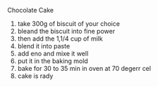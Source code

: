 Chocolate Cake
1. take 300g of biscuit of your choice
2. bleand the biscuit into fine power
3. then add the 1,1/4 cup of milk 
4. blend it into paste
5. add eno and mixe it well
6. put it in the baking mold 
7. bake for 30 to 35 min in oven at 70 degerr cel
8. cake is rady
